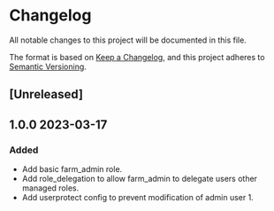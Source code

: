 # Changelog

All notable changes to this project will be documented in this file.

The format is based on [Keep a Changelog](https://keepachangelog.com/en/1.0.0/),
and this project adheres to [Semantic Versioning](https://semver.org/spec/v2.0.0.html).

## [Unreleased]

## 1.0.0 2023-03-17

### Added

- Add basic farm_admin role.
- Add role_delegation to allow farm_admin to delegate users other managed roles.
- Add userprotect config to prevent modification of admin user 1.

